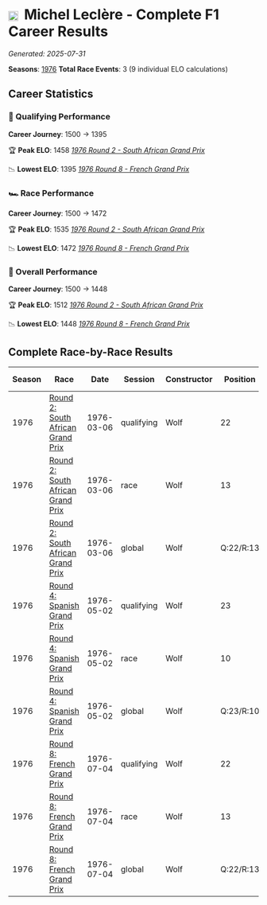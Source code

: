 # <img src="https://upload.wikimedia.org/wikipedia/commons/c/c3/Flag_of_France.svg" alt="France" width="20" height="auto" style="vertical-align: middle; margin-right: 5px;" onerror="this.outerHTML='🇫🇷'; this.style.marginRight='5px';"/> Michel Leclère - Complete F1 Career Results

*Generated: 2025-07-31*

**Seasons**: [1976](../seasons/1976-season-report)
**Total Race Events**: 3 (9 individual ELO calculations)

## Career Statistics

### 🏁 Qualifying Performance
**Career Journey**: 1500 → 1395

🏆 **Peak ELO**: 1458
   *[1976 Round 2 - South African Grand Prix](../seasons/1976-season-report#round-2-south-african-grand-prix)*

📉 **Lowest ELO**: 1395
   *[1976 Round 8 - French Grand Prix](../seasons/1976-season-report#round-8-french-grand-prix)*

### 🏎️ Race Performance
**Career Journey**: 1500 → 1472

🏆 **Peak ELO**: 1535
   *[1976 Round 2 - South African Grand Prix](../seasons/1976-season-report#round-2-south-african-grand-prix)*

📉 **Lowest ELO**: 1472
   *[1976 Round 8 - French Grand Prix](../seasons/1976-season-report#round-8-french-grand-prix)*

### 🌟 Overall Performance
**Career Journey**: 1500 → 1448

🏆 **Peak ELO**: 1512
   *[1976 Round 2 - South African Grand Prix](../seasons/1976-season-report#round-2-south-african-grand-prix)*

📉 **Lowest ELO**: 1448
   *[1976 Round 8 - French Grand Prix](../seasons/1976-season-report#round-8-french-grand-prix)*


## Complete Race-by-Race Results

| Season | Race | Date | Session | Constructor | Position | Starting ELO | ELO Change | Final ELO | Teammate |
|--------|------|------|---------|-------------|----------|--------------|------------|-----------|----------|
| 1976 | [Round 2: South African Grand Prix](../seasons/1976-season-report#round-2-south-african-grand-prix) | 1976-03-06 | qualifying | Wolf | 22 | 1500 | -42 | 1458 | Jacky Ickx |
| 1976 | [Round 2: South African Grand Prix](../seasons/1976-season-report#round-2-south-african-grand-prix) | 1976-03-06 | race | Wolf | 13 | 1500 | +35 | 1535 | Jacky Ickx |
| 1976 | [Round 2: South African Grand Prix](../seasons/1976-season-report#round-2-south-african-grand-prix) | 1976-03-06 | global | Wolf | Q:22/R:13 | 1500 | +12 | 1512 | Jacky Ickx |
| 1976 | [Round 4: Spanish Grand Prix](../seasons/1976-season-report#round-4-spanish-grand-prix) | 1976-05-02 | qualifying | Wolf | 23 | 1458 | -35 | 1423 | Jacky Ickx |
| 1976 | [Round 4: Spanish Grand Prix](../seasons/1976-season-report#round-4-spanish-grand-prix) | 1976-05-02 | race | Wolf | 10 | 1535 | -35 | 1500 | Jacky Ickx |
| 1976 | [Round 4: Spanish Grand Prix](../seasons/1976-season-report#round-4-spanish-grand-prix) | 1976-05-02 | global | Wolf | Q:23/R:10 | 1512 | -35 | 1477 | Jacky Ickx |
| 1976 | [Round 8: French Grand Prix](../seasons/1976-season-report#round-8-french-grand-prix) | 1976-07-04 | qualifying | Wolf | 22 | 1423 | -28 | 1395 | Jacky Ickx |
| 1976 | [Round 8: French Grand Prix](../seasons/1976-season-report#round-8-french-grand-prix) | 1976-07-04 | race | Wolf | 13 | 1500 | -29 | 1472 | Jacky Ickx |
| 1976 | [Round 8: French Grand Prix](../seasons/1976-season-report#round-8-french-grand-prix) | 1976-07-04 | global | Wolf | Q:22/R:13 | 1477 | -29 | 1448 | Jacky Ickx |
